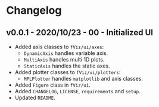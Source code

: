 # Changelog

## v0.0.1 - 2020/10/23 - 00 - Initialized UI
* Added axis classes to `fViz/ui/axes`:
    * `DynamicAxis` handles variable axis.
    * `MultiAxis` handles multi 1D plots.
    * `StaticAxis` handles the static axes.
* Added plotter classes to `fViz/ui/plotters`:
    * `MPLPlotter` handles `matplotlib` and axis classes.
* Added `Figure` class in `fViz/ui`.
* Added `CHANGELOG`, `LICENSE`, `requirements` and `setup`.
* Updated `README`.